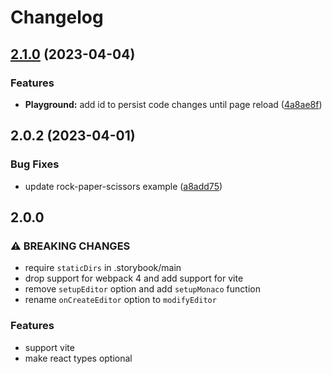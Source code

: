 # Changelog

## [2.1.0](https://github.com/JeremyRH/storybook-addon-code-editor/compare/v2.0.2...v2.1.0) (2023-04-04)


### Features

* **Playground:** add id to persist code changes until page reload ([4a8ae8f](https://github.com/JeremyRH/storybook-addon-code-editor/commit/4a8ae8f3a0877ed6c6d9c61fc2046326cea8a595))

## 2.0.2 (2023-04-01)


### Bug Fixes

* update rock-paper-scissors example ([a8add75](https://github.com/JeremyRH/storybook-addon-code-editor/commit/a8add7531d77728f8da99647c877f3311c625370))

## 2.0.0

### ⚠ BREAKING CHANGES

* require `staticDirs` in .storybook/main
* drop support for webpack 4 and add support for vite
* remove `setupEditor` option and add `setupMonaco` function
* rename `onCreateEditor` option to `modifyEditor`

### Features

* support vite
* make react types optional
